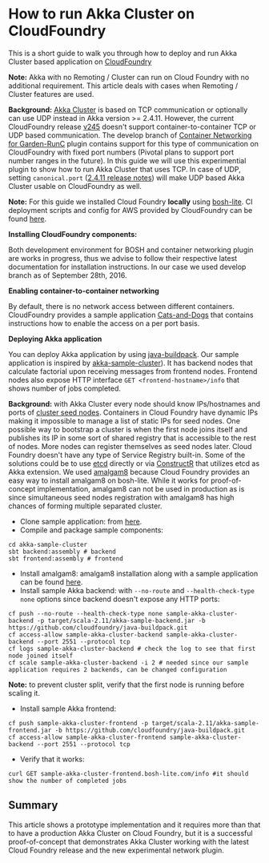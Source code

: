 # How to run Akka Cluster on CloudFoundry

This is a short guide to walk you through how to deploy and run Akka Cluster based application on [CloudFoundry](https://www.cloudfoundry.org/)

**Note:** Akka with no Remoting / Cluster can run on Cloud Foundry with no additional requirement. This article deals with cases when Remoting / Cluster features are used.

**Background:** [Akka Cluster](http://doc.akka.io/docs/akka/snapshot/scala/cluster-usage.html) is based on TCP communication or optionally can use UDP instead in Akka version >= 2.4.11. However, the current CloudFoundry release [v245](https://github.com/cloudfoundry/cf-release/releases/tag/v245) doesn't support container-to-container TCP or UDP based communication. The develop branch of [Container Networking for Garden-RunC](https://github.com/cloudfoundry-incubator/netman-release) plugin contains support for this type of communication on CloudFoundry with fixed port numbers (Pivotal plans to support port number ranges in the future). In this guide we will use this experimential plugin to show how to run Akka Cluster that uses TCP. In case of UDP, setting `canonical.port` ([2.4.11 release notes](http://akka.io/news/2016/09/30/akka-2.4.11-released.html)) will make UDP based Akka Cluster usable on CloudFoundry as well.


**Note:** For this guide we installed Cloud Foundry **locally** using [bosh-lite](https://github.com/cloudfoundry-incubator/netman-release/blob/develop/README.md#deploy-to-bosh-lite). CI deployment scripts and config for AWS provided by CloudFoundry can be found [here](https://github.com/cloudfoundry-incubator/container-networking-ci).


**Installing CloudFoundry components:**

Both development environment for BOSH and container networking plugin are works in progress, thus we advise to follow their respective latest documentation for installation instructions. In our case we used develop branch as of September 28th, 2016.

**Enabling container-to-container networking**

By default, there is no network access between different containers. CloudFoundry provides a sample application [Cats-and-Dogs](https://github.com/cloudfoundry-incubator/netman-release/tree/master/src/example-apps/cats-and-dogs) that contains instructions how to enable the access on a per port basis.

**Deploying Akka application** 

You can deploy Akka application by using [java-buildpack](https://github.com/cloudfoundry/java-buildpack.git). Our sample application is inspired by [akka-sample-cluster](https://github.com/akka/akka/tree/master/akka-samples/akka-sample-cluster-scala)). It has backend nodes that calculate factorial upon receiving messages from frontend nodes. Frontend nodes also expose HTTP interface `GET <frontend-hostname>/info` that shows number of jobs completed.

**Background:** with Akka Cluster every node should know IPs/hostnames and ports of [cluster seed nodes](http://doc.akka.io/docs/akka/current/scala/cluster-usage.html#Joining_to_Seed_Nodes). Containers in Cloud Foundry have dynamic IPs making it impossible to manage a list of static IPs for seed nodes. One possible way to bootstrap a cluster is when the first node joins itself and publishes its IP in some sort of shared registry that is accessible to the rest of nodes. More nodes can register themselves as seed nodes later. Cloud Foundry doesn't have any type of Service Registry built-in. Some of the solutions could be to use [etcd](https://github.com/coreos/etcd) directly or via [ConstructR](https://github.com/hseeberger/constructr) that utilizes etcd as Akka extension. We used [amalgam8](https://github.com/amalgam8/amalgam8/tree/master/registry) because Cloud Foundry provides an easy way to install amalgam8 on bosh-lite. While it works for proof-of-concept implementation, amalgam8 can not be used in production as is since simultaneous seed nodes registration with amalgam8 has high chances of forming multiple separated cluster.

- Clone sample application: from [here](https://github.com/katrinsharp/akka-sample-cluster-on-cloudfoundry).
- Compile and package sample components:
```
cd akka-sample-cluster
sbt backend:assembly # backend
sbt frontend:assembly # frontend
```
- Install amalgam8: amalgam8 installation along with a sample application can be found [here](https://github.com/cloudfoundry-incubator/netman-release/tree/develop/src/example-apps/tick).
- Install sample Akka backend: with `--no-route` and `--health-check-type none` options since backend doesn't expose any HTTP ports: 
```
cf push --no-route --health-check-type none sample-akka-cluster-backend -p target/scala-2.11/akka-sample-backend.jar -b https://github.com/cloudfoundry/java-buildpack.git
cf access-allow sample-akka-cluster-backend sample-akka-cluster-backend --port 2551 --protocol tcp
cf logs sample-akka-cluster-backend # check the log to see that first node joined itself
cf scale sample-akka-cluster-backend -i 2 # needed since our sample application requires 2 backends, can be changed configuration
```

**Note:** to prevent cluster split, verify that the first node is running before scaling it. 

- Install sample Akka frontend:
```
cf push sample-akka-cluster-frontend -p target/scala-2.11/akka-sample-frontend.jar -b https://github.com/cloudfoundry/java-buildpack.git
cf access-allow sample-akka-cluster-frontend sample-akka-cluster-backend --port 2551 --protocol tcp
```
- Verify that it works:
```
curl GET sample-akka-cluster-frontend.bosh-lite.com/info #it should show the number of completed jobs
```

## Summary

This article shows a prototype implementation and it requires more than that to have a production Akka Cluster on Cloud Foundry, but it is a successful proof-of-concept that demonstrates Akka Cluster working with the latest Cloud Foundry release and the new experimental network plugin.





